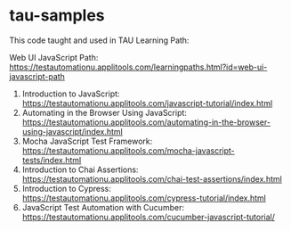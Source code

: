 # tau-samples

This code taught and used in TAU Learning Path: 

Web UI JavaScript Path: https://testautomationu.applitools.com/learningpaths.html?id=web-ui-javascript-path

1. Introduction to JavaScript: https://testautomationu.applitools.com/javascript-tutorial/index.html
2. Automating in the Browser Using JavaScript: https://testautomationu.applitools.com/automating-in-the-browser-using-javascript/index.html
3. Mocha JavaScript Test Framework: https://testautomationu.applitools.com/mocha-javascript-tests/index.html
4. Introduction to Chai Assertions: https://testautomationu.applitools.com/chai-test-assertions/index.html
5. Introduction to Cypress: https://testautomationu.applitools.com/cypress-tutorial/index.html
6. JavaScript Test Automation with Cucumber: https://testautomationu.applitools.com/cucumber-javascript-tutorial/